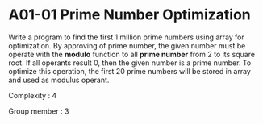# A01-01 Prime Number Optimization

Write a program to find the first 1 million prime numbers using
array for optimization. By approving of prime number, the given
number must be operate with the **modulo** function to all **prime number**
from 2 to its square root. If all operants result 0, then the given
number is a prime number. To optimize this operation, the first 20
prime numbers will be stored in array and used as modulus operant.

Complexity : 4

Group member : 3